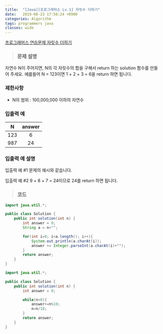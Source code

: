 ```yaml
---
title:  "[Java][프로그래머스 Lv.1] 자릿수 더하기"
date:   2019-08-23 17:58:24 +0900
categories: Algorithm
tags: programmers java
classes: wide
---  
```


[프로그래머스 연습문제 자릿수 더하기](https://programmers.co.kr/learn/courses/30/lessons/12931)   

> ### 문제 설명  

자연수 N이 주어지면, N의 각 자릿수의 합을 구해서 return 하는 solution 함수를 만들어 주세요.
예를들어 N = 123이면 1 + 2 + 3 = 6을 return 하면 됩니다.  

### 제한사항  

- N의 범위 : 100,000,000 이하의 자연수

### 입출력 예  

|  N  	| answer 	|
|:---:	|:------:	|
| 123 	|    6   	|
| 987 	| 24     	|  

### 입출력 예 설명  

입출력 예 #1
문제의 예시와 같습니다.

입출력 예 #2
9 + 8 + 7 = 24이므로 24를 return 하면 됩니다.

>### 코드

```java
import java.util.*;

public class Solution {
    public int solution(int n) {
        int answer = 0;
        String a = n+"";

        for(int i=0; i<a.length(); i++){
            System.out.println(a.charAt(i));
            answer += Integer.parseInt(a.charAt(i)+"");
        }
        return answer;
    }
}
```  

```java
import java.util.*;

public class Solution {
    public int solution(int n) {
        int answer = 0;

        while(n>0){
            answer+=n%10;
            n=n/10;
        }
        return answer;
    }
}
 ```
